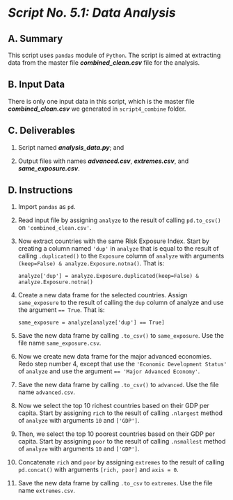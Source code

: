 # ***Script No. 5.1: Data Analysis***

## A. Summary

This script uses `pandas` module of `Python`. The script is aimed at extracting data from the master file ***combined_clean.csv*** file for the analysis.

## B. Input Data

There is only one input data in this script, which is the master file ***combined_clean.csv*** we generated in `script4_combine` folder. 

## C. Deliverables

1. Script named ***analysis_data.py***; and

2. Output files with names ***advanced.csv***, ***extremes.csv***, and ***same_exposure.csv***.

## D. Instructions

1. Import `pandas` as `pd`.

2. Read input file by assigning `analyze` to the result of calling `pd.to_csv()` on `'combined_clean.csv'`.

3. Now extract countries with the same Risk Exposure Index. Start by creating a column named `'dup'` in `analyze` that is equal to the result of calling `.duplicated()` to the `Exposure` column of `analyze` with arguments `(keep=False) & analyze.Exposure.notna()`. That is:

    `analyze['dup'] = analyze.Exposure.duplicated(keep=False) & analyze.Exposure.notna()`

4. Create a new data frame for the selected countries. Assign `same_exposure` to the result of calling the `dup` column of analyze and use the argument `== True`. That is:

    `same_exposure = analyze[analyze['dup'] == True]`

5. Save the new data frame by calling `.to_csv()` to `same_exposure`. Use the file name `same_exposure.csv`.

6. Now we create new data frame for the major advanced economies. Redo step number 4, except that use the `'Economic Development Status'` of `analyze` and use the argument `== 'Major Advanced Economy'`.

7. Save the new data frame by calling `.to_csv()` to `advanced`. Use the file name `advanced.csv`.

8. Now we select the top 10 richest countries based on their GDP per capita. Start by assigning `rich` to the result of calling `.nlargest` method of `analyze` with arguments `10` and `['GDP']`.

9. Then, we select the top 10 poorest countries based on their GDP per capita. Start by assigning `poor` to the result of calling `.nsmallest` method of `analyze` with arguments `10` and `['GDP']`.

10. Concatenate `rich` and `poor` by assigning `extremes` to the result of calling `pd.concat()` with arguments `[rich, poor]` and `axis = 0`.

11. Save the new data frame by calling `.to_csv` to `extremes`. Use the file name `extremes.csv`.
